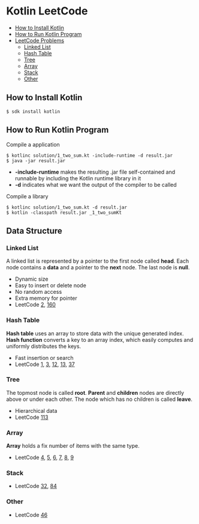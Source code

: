 # Kotlin LeetCode
- [How to Install Kotlin](#how-to-install-kotlin)    
- [How to Run Kotlin Program](#how-to-run-kotlin-program)    
- [LeetCode Problems](https://leetcode.com/problemset/all/)    
    * [Linked List](#linked-list)
    * [Hash Table](#hash-table)
    * [Tree](#tree)
    * [Array](#array)
    * [Stack](#stack)
    * [Other](#other)

## How to Install Kotlin

    $ sdk install kotlin 

## How to Run Kotlin Program 
Compile a application

    $ kotlinc solution/1_two_sum.kt -include-runtime -d result.jar
    $ java -jar result.jar

+ **-include-runtime** makes the resulting .jar file self-contained and runnable by including the Kotlin runtime library in it
+ **-d** indicates what we want the output of the compiler to be called

Compile a library

    $ kotlinc solution/1_two_sum.kt -d result.jar
    $ kotlin -classpath result.jar _1_two_sumKt
    
## Data Structure

### Linked List
A linked list is represented by a pointer to the first node called **head**.
Each node contains a **data** and a pointer to the **next** node. 
The last node is **null**.
- Dynamic size
- Easy to insert or delete node
- No random access
- Extra memory for pointer
- LeetCode
[2](https://leetcode.com/problems/add-two-numbers/description/),
[160](https://leetcode.com/problems/intersection-of-two-linked-lists/#/description)

### Hash Table
**Hash table** uses an array to store data with the unique generated index.
**Hash function** converts a key to an array index, 
which easily computes and uniformly distributes the keys.
- Fast insertion or search
- LeetCode
[1](https://leetcode.com/problems/two-sum/description/),
[3](https://leetcode.com/problems/longest-substring-without-repeating-characters/description/),
[12](https://leetcode.com/problems/integer-to-roman/description/),
[13](https://leetcode.com/problems/roman-to-integer/description/),
[37](https://leetcode.com/problems/sudoku-solver/#/description)

### Tree
The topmost node is called **root**. 
**Parent** and **children** nodes are directly above or under each other.
The node which has no children is called **leave**.
- Hierarchical data
- LeetCode
[113](https://leetcode.com/problems/path-sum-ii/#/description)

### Array
**Array** holds a fix number of items with the same type.
- LeetCode
[4](https://leetcode.com/problems/median-of-two-sorted-arrays/description/),
[5](https://leetcode.com/problems/longest-palindromic-substring/description/),
[6](https://leetcode.com/problems/zigzag-conversion/description/),
[7](https://leetcode.com/problems/reverse-integer/description/),
[8](https://leetcode.com/problems/string-to-integer-atoi/description/),
[9](https://leetcode.com/problems/palindrome-number/description/)

### Stack
- LeetCode
[32](https://leetcode.com/problems/longest-valid-parentheses/#/description),
[84](https://leetcode.com/problems/largest-rectangle-in-histogram/#/description)

### Other
- LeetCode
[46](https://leetcode.com/problems/permutations/#/description)
